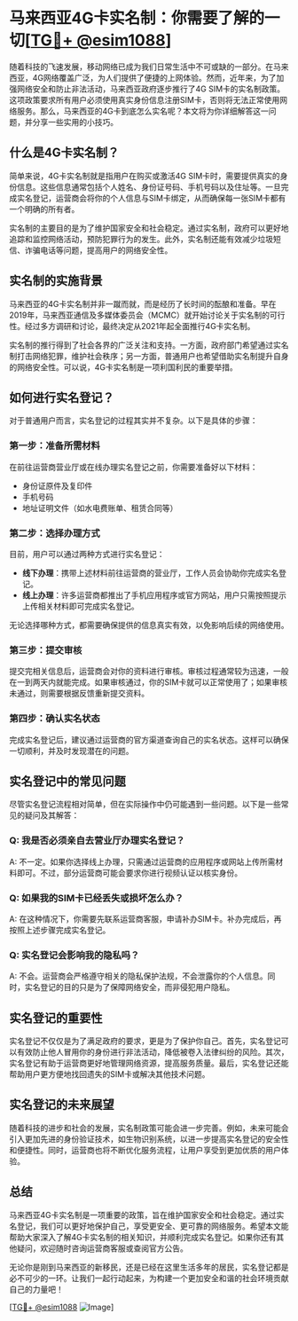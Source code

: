 # 马来西亚4G卡实名制：你需要了解的一切[[TG💪+ @esim1088](https://t.me/s/esim1088)]

随着科技的飞速发展，移动网络已成为我们日常生活中不可或缺的一部分。在马来西亚，4G网络覆盖广泛，为人们提供了便捷的上网体验。然而，近年来，为了加强网络安全和防止非法活动，马来西亚政府逐步推行了4G SIM卡的实名制政策。这项政策要求所有用户必须使用真实身份信息注册SIM卡，否则将无法正常使用网络服务。那么，马来西亚的4G卡到底怎么实名呢？本文将为你详细解答这一问题，并分享一些实用的小技巧。

## 什么是4G卡实名制？

简单来说，4G卡实名制就是指用户在购买或激活4G SIM卡时，需要提供真实的身份信息。这些信息通常包括个人姓名、身份证号码、手机号码以及住址等。一旦完成实名登记，运营商会将你的个人信息与SIM卡绑定，从而确保每一张SIM卡都有一个明确的所有者。

实名制的主要目的是为了维护国家安全和社会稳定。通过实名制，政府可以更好地追踪和监控网络活动，预防犯罪行为的发生。此外，实名制还能有效减少垃圾短信、诈骗电话等问题，提高用户的网络安全性。

## 实名制的实施背景

马来西亚的4G卡实名制并非一蹴而就，而是经历了长时间的酝酿和准备。早在2019年，马来西亚通信及多媒体委员会（MCMC）就开始讨论关于实名制的可行性。经过多方调研和讨论，最终决定从2021年起全面推行4G卡实名制。

实名制的推行得到了社会各界的广泛关注和支持。一方面，政府部门希望通过实名制打击网络犯罪，维护社会秩序；另一方面，普通用户也希望借助实名制提升自身的网络安全性。可以说，4G卡实名制是一项利国利民的重要举措。

## 如何进行实名登记？

对于普通用户而言，实名登记的过程其实并不复杂。以下是具体的步骤：

### 第一步：准备所需材料

在前往运营商营业厅或在线办理实名登记之前，你需要准备好以下材料：
- 身份证原件及复印件
- 手机号码
- 地址证明文件（如水电费账单、租赁合同等）

### 第二步：选择办理方式

目前，用户可以通过两种方式进行实名登记：
- **线下办理**：携带上述材料前往运营商的营业厅，工作人员会协助你完成实名登记。
- **线上办理**：许多运营商都推出了手机应用程序或官方网站，用户只需按照提示上传相关材料即可完成实名登记。

无论选择哪种方式，都需要确保提供的信息真实有效，以免影响后续的网络使用。

### 第三步：提交审核

提交完相关信息后，运营商会对你的资料进行审核。审核过程通常较为迅速，一般在一到两天内就能完成。如果审核通过，你的SIM卡就可以正常使用了；如果审核未通过，则需要根据反馈重新提交资料。

### 第四步：确认实名状态

完成实名登记后，建议通过运营商的官方渠道查询自己的实名状态。这样可以确保一切顺利，并及时发现潜在的问题。

## 实名登记中的常见问题

尽管实名登记流程相对简单，但在实际操作中仍可能遇到一些问题。以下是一些常见的疑问及其解答：

### Q: 我是否必须亲自去营业厅办理实名登记？
A: 不一定。如果你选择线上办理，只需通过运营商的应用程序或网站上传所需材料即可。不过，部分运营商可能会要求你进行视频认证以核实身份。

### Q: 如果我的SIM卡已经丢失或损坏怎么办？
A: 在这种情况下，你需要先联系运营商客服，申请补办SIM卡。补办完成后，再按照上述步骤完成实名登记。

### Q: 实名登记会影响我的隐私吗？
A: 不会。运营商会严格遵守相关的隐私保护法规，不会泄露你的个人信息。同时，实名登记的目的只是为了保障网络安全，而非侵犯用户隐私。

## 实名登记的重要性

实名登记不仅仅是为了满足政府的要求，更是为了保护你自己。首先，实名登记可以有效防止他人冒用你的身份进行非法活动，降低被卷入法律纠纷的风险。其次，实名登记有助于运营商更好地管理网络资源，提高服务质量。最后，实名登记还能帮助用户更方便地找回遗失的SIM卡或解决其他技术问题。

## 实名登记的未来展望

随着科技的进步和社会的发展，实名制政策可能会进一步完善。例如，未来可能会引入更加先进的身份验证技术，如生物识别系统，以进一步提高实名登记的安全性和便捷性。同时，运营商也将不断优化服务流程，让用户享受到更加优质的用户体验。

## 总结

马来西亚4G卡实名制是一项重要的政策，旨在维护国家安全和社会稳定。通过实名登记，我们可以更好地保护自己，享受更安全、更可靠的网络服务。希望本文能帮助大家深入了解4G卡实名制的相关知识，并顺利完成实名登记。如果你还有其他疑问，欢迎随时咨询运营商客服或查阅官方公告。

无论你是刚到马来西亚的新移民，还是已经在这里生活多年的居民，实名登记都是必不可少的一环。让我们一起行动起来，为构建一个更加安全和谐的社会环境贡献自己的力量吧！

[[TG💪+ @esim1088](https://t.me/s/esim1088) ![Image](https://i.postimg.cc/4NQfJmqS/Snipaste-2025-05-13-00-14-12.png)]